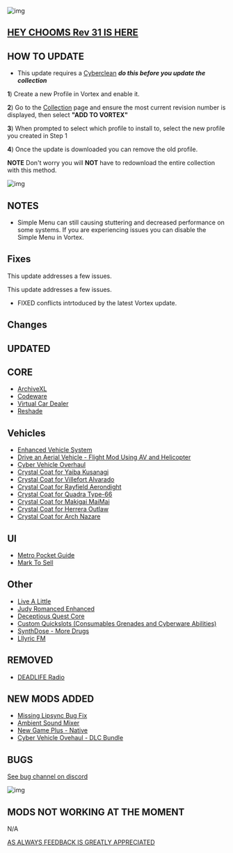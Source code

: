 ![img](https://s13.gifyu.com/images/SjBKh.png)

## [HEY CHOOMS Rev 31 IS HERE](https://)

## HOW TO UPDATE

- This update requires a [Cyberclean](https://github.com/v2sCollections/City-of-Dreams/blob/main/Guides.md#troubleshooting) ***do this before you update the collection***

**1**) Create a new Profile in Vortex and enable it.

**2**) Go to the [Collection](https://next.nexusmods.com/cyberpunk2077/collections/dfvt7o?utm_source=copy&utm_medium=social&utm_campaign=share_collection) page and ensure the most current revision number is displayed, then select **"ADD TO VORTEX"**

**3**) When prompted to select which profile to install to, select the new profile you created in Step 1

**4**) Once the update is downloaded you can remove the old profile.

**NOTE** Don't worry you will **NOT** have to redownload the entire collection with this method.

![img](https://i.imgur.com/wAJUpeU.png)

## NOTES

- Simple Menu can still causing stuttering and decreased performance on some systems. If you are experiencing issues you can disable the Simple Menu in Vortex.

## Fixes

This update addresses a few issues.

This update addresses a few issues.

- FIXED conflicts intrtoduced by the latest Vortex update.


## Changes 


## UPDATED

## CORE
- [ArchiveXL](https://www.nexusmods.com/cyberpunk2077/mods/4198?tab=description)
- [Codeware](https://www.nexusmods.com/cyberpunk2077/mods/7780)
- [Virtual Car Dealer](https://www.nexusmods.com/cyberpunk2077/mods/4454)
- [Reshade](https://reshade.me/#download)

## Vehicles
- [Enhanced Vehicle System](https://www.nexusmods.com/cyberpunk2077/mods/11765)
- [Drive an Aerial Vehicle - Flight Mod Using AV and Helicopter](https://www.nexusmods.com/cyberpunk2077/mods/13842)
- [Cyber Vehicle Overhaul](https://www.nexusmods.com/cyberpunk2077/mods/3016?tab=description)
- [Crystal Coat for Yaiba Kusanagi](https://www.nexusmods.com/cyberpunk2077/mods/13492)
- [Crystal Coat for Villefort Alvarado](https://www.nexusmods.com/cyberpunk2077/mods/13826)
- [Crystal Coat for Rayfield Aerondight](https://www.nexusmods.com/cyberpunk2077/mods/16483)
- [Crystal Coat for Quadra Type-66](https://www.nexusmods.com/cyberpunk2077/mods/14199)
- [Crystal Coat for Makigai MaiMai](https://www.nexusmods.com/cyberpunk2077/mods/13893)
- [Crystal Coat for Herrera Outlaw](https://www.nexusmods.com/cyberpunk2077/mods/12977)
- [Crystal Coat for Arch Nazare](https://www.nexusmods.com/cyberpunk2077/mods/13227)

## UI
- [Metro Pocket Guide](https://www.nexusmods.com/cyberpunk2077/mods/11882)
- [Mark To Sell](https://www.nexusmods.com/cyberpunk2077/mods/4725)

## Other
- [Live A Little](https://www.nexusmods.com/cyberpunk2077/mods/13271?tab=description)
- [Judy Romanced Enhanced](https://www.nexusmods.com/cyberpunk2077/mods/4508)
- [Deceptious Quest Core](https://www.nexusmods.com/cyberpunk2077/mods/7831)
- [Custom Quickslots (Consumables Grenades and Cyberware Abilities)](https://www.nexusmods.com/cyberpunk2077/mods/3096?tab=description)
- [SynthDose - More Drugs](https://www.nexusmods.com/cyberpunk2077/mods/14094?tab=description)
- [Lllyric FM](https://www.nexusmods.com/cyberpunk2077/mods/17351?tab=description)

## REMOVED
- [DEADLIFE Radio](https://www.nexusmods.com/cyberpunk2077/mods/14984?tab=description)

## NEW MODS ADDED 
- [Missing Lipsync Bug Fix](https://www.nexusmods.com/cyberpunk2077/mods/17707?tab=description)
- [Ambient Sound Mixer](https://www.nexusmods.com/cyberpunk2077/mods/16450?tab=description)
- [New Game Plus - Native](https://www.nexusmods.com/cyberpunk2077/mods/15043)
- [Cyber Vehicle Ovehaul - DLC Bundle](https://www.nexusmods.com/cyberpunk2077/mods/17937)

## BUGS

 [See bug channel on discord](https://discord.gg/xZNztPjA2u)
 
![img](https://i.imgur.com/wAJUpeU.png)

## MODS NOT WORKING AT THE MOMENT 

N/A

[AS ALWAYS FEEDBACK IS GREATLY APPRECIATED](https://)